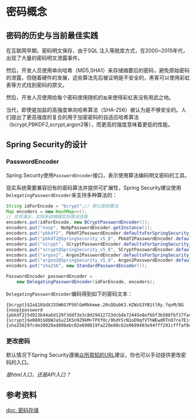 # 密码概念

## 密码的历史与当前最佳实践

在互联网早期，密码明文保存，由于SQL 注入等脱库方式，在2000~2015年代，出现了大量的密码明文泄露事件。

然后，开发人员使用单向哈希（MD5,SHA1）来存储摘要后的密码，避免原始密码的泄露，但随着硬件的发展，这些算法先后被证明是不安全的，黑客可以使用彩虹表等方式找到密码的原文。

然后，开发人员使用给每个密码使用随机的`盐`来使得彩虹表没有用武之地。

当代，即使是加盐的高强度单向哈希算法（SHA-256）被认为是不够安全的。人们提出了更高强度的复合的用于加密密码的自适应哈希算法（bcrypt,PBKDF2,scrypt,argon2等），而更高的强度意味着更低的性能。

## Spring Security的设计

### PasswordEncoder

Spring Security使用`PasswordEncoder`接口，表示使用算法编码明文密码的工具。

现实系统需要兼容旧有的密码算法并提供可扩展性，Spring Security建议使用`DelegatingPasswordEncoder`来支持多种算法的：

```java
String idForEncode = "bcrypt";// 默认密码算法
Map encoders = new HashMap<>();
// 仅供演示，实际系统根据实际情况选择
encoders.put(idForEncode, new BCryptPasswordEncoder());
encoders.put("noop", NoOpPasswordEncoder.getInstance());
encoders.put("pbkdf2", Pbkdf2PasswordEncoder.defaultsForSpringSecurity_v5_5());
encoders.put("pbkdf2@SpringSecurity_v5_8", Pbkdf2PasswordEncoder.defaultsForSpringSecurity_v5_8());
encoders.put("scrypt", SCryptPasswordEncoder.defaultsForSpringSecurity_v4_1());
encoders.put("scrypt@SpringSecurity_v5_8", SCryptPasswordEncoder.defaultsForSpringSecurity_v5_8());
encoders.put("argon2", Argon2PasswordEncoder.defaultsForSpringSecurity_v5_2());
encoders.put("argon2@SpringSecurity_v5_8", Argon2PasswordEncoder.defaultsForSpringSecurity_v5_8());
encoders.put("sha256", new StandardPasswordEncoder());

PasswordEncoder passwordEncoder =
    new DelegatingPasswordEncoder(idForEncode, encoders);
```

`DelegatingPasswordEncoder`编码得到如下的密码文本：

```
{bcrypt}$2a$10$dXJ3SW6G7P50lGmMkkmwe.20cQQubK3.HZWzG3YB1tlRy.fqvM/BG 
{noop}password 
{pbkdf2}5d923b44a6d129f3ddf3e3c8d29412723dcbde72445e8ef6bf3b508fbf17fa4ed4d6b99ca763d8dc
{scrypt}$e0801$8bWJaSu2IKSn9Z9kM+TPXfOc/9bdYSrN1oD9qfVThWEwdRTnO7re7Ei+fUZRJ68k9lTyuTeUp4of4g24hHnazw==$OAOec05+bXxvuu/1qZ6NUR+xQYvYv7BeL1QxwRpY5Pc=  
{sha256}97cde38028ad898ebc02e690819fa220e88c62e0699403e94fff291cfffaf8410849f27605abcbc0
```

### 更改密码

默认情况下Spring Security遵循[众所周知的URL](https://w3c.github.io/webappsec-change-password-url/)建议，你也可以手动提供更改密码的入口。

*是html入口，还是API入口？*

## 参考资料

[doc: 密码存储](https://docs.spring.io/spring-security/reference/features/authentication/password-storage.html)


